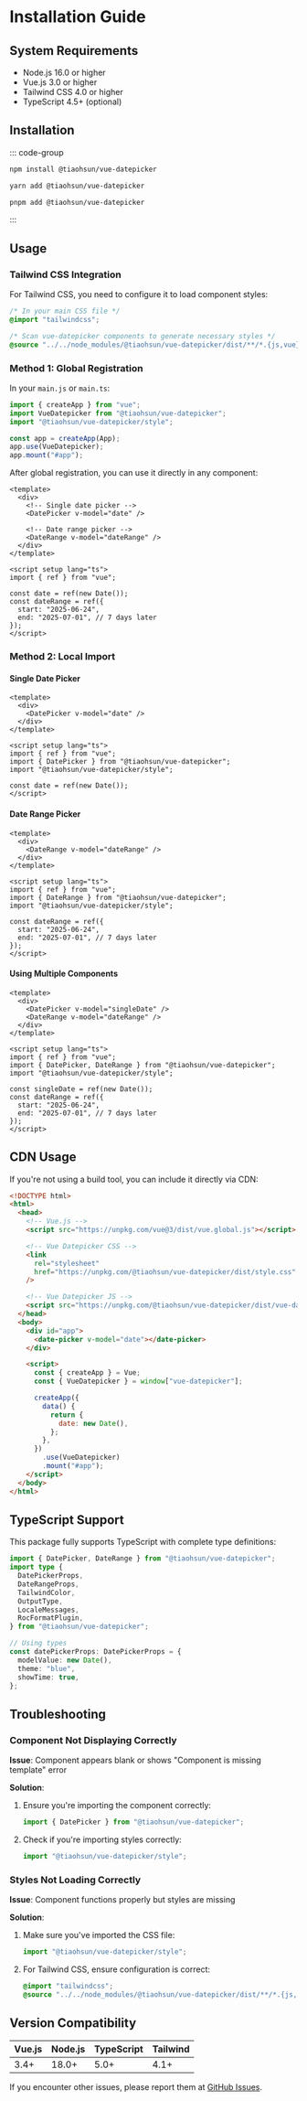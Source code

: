 # Installation Guide

## System Requirements

- Node.js 16.0 or higher
- Vue.js 3.0 or higher
- Tailwind CSS 4.0 or higher
- TypeScript 4.5+ (optional)

## Installation

::: code-group

```bash [NPM]
npm install @tiaohsun/vue-datepicker
```

```bash [Yarn]
yarn add @tiaohsun/vue-datepicker
```

```bash [PNPM]
pnpm add @tiaohsun/vue-datepicker
```

:::

## Usage

### Tailwind CSS Integration

For Tailwind CSS, you need to configure it to load component styles:

```css
/* In your main CSS file */
@import "tailwindcss";

/* Scan vue-datepicker components to generate necessary styles */
@source "../../node_modules/@tiaohsun/vue-datepicker/dist/**/*.{js,vue}";
```

### Method 1: Global Registration

In your `main.js` or `main.ts`:

```javascript
import { createApp } from "vue";
import VueDatepicker from "@tiaohsun/vue-datepicker";
import "@tiaohsun/vue-datepicker/style";

const app = createApp(App);
app.use(VueDatepicker);
app.mount("#app");
```

After global registration, you can use it directly in any component:

```vue
<template>
  <div>
    <!-- Single date picker -->
    <DatePicker v-model="date" />

    <!-- Date range picker -->
    <DateRange v-model="dateRange" />
  </div>
</template>

<script setup lang="ts">
import { ref } from "vue";

const date = ref(new Date());
const dateRange = ref({
  start: "2025-06-24",
  end: "2025-07-01", // 7 days later
});
</script>
```

### Method 2: Local Import

#### Single Date Picker

```vue
<template>
  <div>
    <DatePicker v-model="date" />
  </div>
</template>

<script setup lang="ts">
import { ref } from "vue";
import { DatePicker } from "@tiaohsun/vue-datepicker";
import "@tiaohsun/vue-datepicker/style";

const date = ref(new Date());
</script>
```

#### Date Range Picker

```vue
<template>
  <div>
    <DateRange v-model="dateRange" />
  </div>
</template>

<script setup lang="ts">
import { ref } from "vue";
import { DateRange } from "@tiaohsun/vue-datepicker";
import "@tiaohsun/vue-datepicker/style";

const dateRange = ref({
  start: "2025-06-24",
  end: "2025-07-01", // 7 days later
});
</script>
```

#### Using Multiple Components

```vue
<template>
  <div>
    <DatePicker v-model="singleDate" />
    <DateRange v-model="dateRange" />
  </div>
</template>

<script setup lang="ts">
import { ref } from "vue";
import { DatePicker, DateRange } from "@tiaohsun/vue-datepicker";
import "@tiaohsun/vue-datepicker/style";

const singleDate = ref(new Date());
const dateRange = ref({
  start: "2025-06-24",
  end: "2025-07-01", // 7 days later
});
</script>
```

## CDN Usage

If you're not using a build tool, you can include it directly via CDN:

```html
<!DOCTYPE html>
<html>
  <head>
    <!-- Vue.js -->
    <script src="https://unpkg.com/vue@3/dist/vue.global.js"></script>

    <!-- Vue Datepicker CSS -->
    <link
      rel="stylesheet"
      href="https://unpkg.com/@tiaohsun/vue-datepicker/dist/style.css"
    />

    <!-- Vue Datepicker JS -->
    <script src="https://unpkg.com/@tiaohsun/vue-datepicker/dist/vue-datepicker.umd.js"></script>
  </head>
  <body>
    <div id="app">
      <date-picker v-model="date"></date-picker>
    </div>

    <script>
      const { createApp } = Vue;
      const { VueDatepicker } = window["vue-datepicker"];

      createApp({
        data() {
          return {
            date: new Date(),
          };
        },
      })
        .use(VueDatepicker)
        .mount("#app");
    </script>
  </body>
</html>
```

## TypeScript Support

This package fully supports TypeScript with complete type definitions:

```typescript
import { DatePicker, DateRange } from "@tiaohsun/vue-datepicker";
import type {
  DatePickerProps,
  DateRangeProps,
  TailwindColor,
  OutputType,
  LocaleMessages,
  RocFormatPlugin,
} from "@tiaohsun/vue-datepicker";

// Using types
const datePickerProps: DatePickerProps = {
  modelValue: new Date(),
  theme: "blue",
  showTime: true,
};
```

## Troubleshooting

### Component Not Displaying Correctly

**Issue**: Component appears blank or shows "Component is missing template" error

**Solution**:

1. Ensure you're importing the component correctly:

   ```javascript
   import { DatePicker } from "@tiaohsun/vue-datepicker";
   ```

2. Check if you're importing styles correctly:
   ```javascript
   import "@tiaohsun/vue-datepicker/style";
   ```

### Styles Not Loading Correctly

**Issue**: Component functions properly but styles are missing

**Solution**:

1. Make sure you've imported the CSS file:

   ```javascript
   import "@tiaohsun/vue-datepicker/style";
   ```

2. For Tailwind CSS, ensure configuration is correct:
   ```css
   @import "tailwindcss";
   @source "../../node_modules/@tiaohsun/vue-datepicker/dist/**/*.{js,vue}";
   ```

## Version Compatibility

| Vue.js | Node.js | TypeScript | Tailwind |
| ------ | ------- | ---------- | -------- |
| 3.4+   | 18.0+   | 5.0+       | 4.1+     |

If you encounter other issues, please report them at [GitHub Issues](https://github.com/Tiaohsun31/vue-datepicker/issues).
